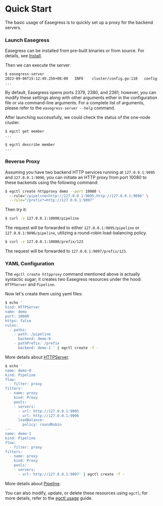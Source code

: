 # Quick Start

The basic usage of Easegress is to quickly set up a proxy for the backend servers.

### Launch Easegress

Easegress can be installed from pre-built binaries or from source. For details, see [Install](1.2.Install.md).


Then we can execute the server:

```bash
$ easegress-server
2023-09-06T15:12:49.256+08:00   INFO    cluster/config.go:110   config: advertise-client-urls: ...
...
```

By default, Easegress opens ports 2379, 2380, and 2381; however, you can modify these settings along with other arguments either in the configuration file or via command-line arguments. For a complete list of arguments, please refer to the `easegress-server --help` command.

After launching successfully, we could check the status of the one-node cluster. 

```bash
$ egctl get member
...

$ egctl describe member
...
```

### Reverse Proxy

Assuming you have two backend HTTP services running at `127.0.0.1:9095` and `127.0.0.1:9096`, you can initiate an HTTP proxy from port 10080 to these backends using the following command:

```bash
$ egctl create httpproxy demo --port 10080 \ 
  --rule="/pipeline=http://127.0.0.1:9095,http://127.0.0.1:9096" \
  --rule="/prefix*=http://127.0.0.1:9097"
```

Then try it:
```bash
$ curl -v 127.0.0.1:10080/pipeline
```

The request will be forwarded to either `127.0.0.1:9095/pipeline` or `127.0.0.1:9096/pipeline`, utilizing a round-robin load-balancing policy.

```bash
$ curl -v 127.0.0.1:10080/prefix/123
```
The request will be forwarded to `127.0.0.1:9097/prefix/123`. 


### YAML Configuration

The `egctl create httpproxy` command mentioned above is actually syntactic sugar; it creates two Easegress resources under the hood: `HTTPServer` and `Pipeline`.

Now let's create them using yaml files:

```bash
$ echo '
kind: HTTPServer
name: demo
port: 10080
https: false
rules:
  - paths:
    - path: /pipeline
      backend: demo-0
    - pathPrefix: /prefix
      backend: demo-1 ' | egctl create -f -
```
More details about [HTTPServer](../02.Tutorials/2.2.HTTP-Proxy-Usage.md).

```bash
$ echo '
name: demo-0
kind: Pipeline
flow:
  - filter: proxy
filters:
  - name: proxy
    kind: Proxy
    pools:
    - servers:
      - url: http://127.0.0.1:9095
      - url: http://127.0.0.1:9096
      loadBalance:
        policy: roundRobin
---
name: demo-1
kind: Pipeline
flow:
  - filter: proxy
filters:
  - name: proxy
    kind: Proxy
    pools:
    - servers:
      - url: http://127.0.0.1:9097' | egctl create -f -
```
More details about [Pipeline](../02.Tutorials/2.3.Pipeline-Explained.md).

You can also modify, update, or delete these resources using `egctl`; for more details, refer to the [egctl usage](../02.Tutorials/2.1.egctl-Usage.md) guide.

